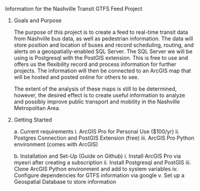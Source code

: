 Information for the Nashville Transit GTFS Feed Project

1. Goals and Purpose

    The purpose of this project is to create a feed to real-time transit data from Nashville bus data, as well as pedestrian information. The data will store position and location of buses and record scheduling, routing, and alerts on a geospatially-enabled SQL Server. The SQL Server we will be using is Postgresql with the PostGIS extension. This is free to use and offers us the flexibility record and process information for further projects. The information will then be connected to an ArcGIS map that will be hosted and posted online for others to see.

    The extent of the analysis of these maps is still to be determined, however, the desired effect is to create useful information to analyze and possibly improve public transport and mobility in the Nashville Metropolitan Area.

2. Getting Started

    a. Current requirements
        i. ArcGIS Pro for Personal Use ($100/yr)
        ii. Postgres Connection and PostGIS Extension (free)
        iii. ArcGIS Pro Python environment (comes with ArcGIS)

    b. Installation and Set-Up (Guide on Github)
        i. Install ArcGIS Pro via myesri after creating a subscription
        ii. Install Postgresql and PostGIS
        iii. Clone ArcGIS Python environment and add to system variables
        iv. Configure dependencies for GTFS information via google
        v. Set up a Geospatial Database to store information

